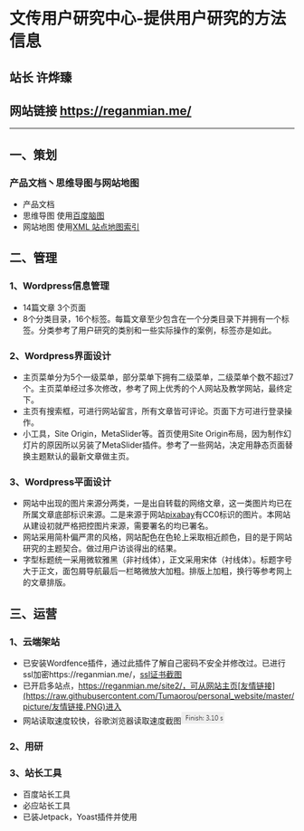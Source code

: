 # 文传用户研究中心-提供用户研究的方法信息
## 站长 许烨臻
## 网站链接 https://reganmian.me/
------
## 一、策划
### 产品文档丶思维导图与网站地图
* 产品文档
* 思维导图 使用[百度脑图](https://raw.githubusercontent.com/Tumaorou/personal_website/master/picture/思维导图.png)
* 网站地图 使用[XML 站点地图索引](https://reganmian.me/sitemap.xml)

## 二、管理
### 1、Wordpress信息管理
* 14篇文章 3个页面
* 8个分类目录，16个标签。每篇文章至少包含在一个分类目录下并拥有一个标签。分类参考了用户研究的类别和一些实际操作的案例，标签亦是如此。
### 2、Wordpress界面设计
* 主页菜单分为5个一级菜单，部分菜单下拥有二级菜单，二级菜单个数不超过7个。主页菜单经过多次修改，参考了网上优秀的个人网站及教学网站，最终定下。
* 主页有搜索框，可进行网站留言，所有文章皆可评论。页面下方可进行登录操作。
* 小工具，Site Origin，MetaSlider等。首页使用Site Origin布局，因为制作幻灯片的原因所以另装了MetaSlider插件。参考了一些网站，决定用静态页面替换主题默认的最新文章做主页。
### 3、Wordpress平面设计
* 网站中出现的图片来源分两类，一是出自转载的网络文章，这一类图片均已在所属文章底部标识来源。二是来源于网站[pixabay](https://pixabay.com/)有CC0标识的图片。本网站从建设初就严格把控图片来源，需要署名的均已署名。
* 网站采用简朴偏严肃的风格，网站配色在色轮上采取相近颜色，目的是于网站研究的主题契合。做过用户访谈得出的结果。
* 字型标题统一采用微软雅黑（非衬线体），正文采用宋体（衬线体）。标题字号大于正文，面包屑导航最后一栏略微放大加粗。排版上加粗，换行等参考网上的文章排版。

## 三、运营
### 1、云端架站
* 已安装Wordfence插件，通过此插件了解自己密码不安全并修改过。已进行ssl加密https://reganmian.me/，[ssl证书截图](https://raw.githubusercontent.com/Tumaorou/personal_website/master/picture/ssl证书.PNG)
* 已开启多站点，https://reganmian.me/site2/，可从网站主页[友情链接](https://raw.githubusercontent.com/Tumaorou/personal_website/master/picture/友情链接.PNG)进入
* 网站读取速度较快，谷歌浏览器读取速度截图![读取速度](https://raw.githubusercontent.com/Tumaorou/personal_website/master/picture/%E8%AF%BB%E5%8F%96%E9%80%9F%E5%BA%A6.PNG)
### 2、用研

### 3、站长工具
* 百度站长工具
* 必应站长工具
* 已装Jetpack，Yoast插件并使用
